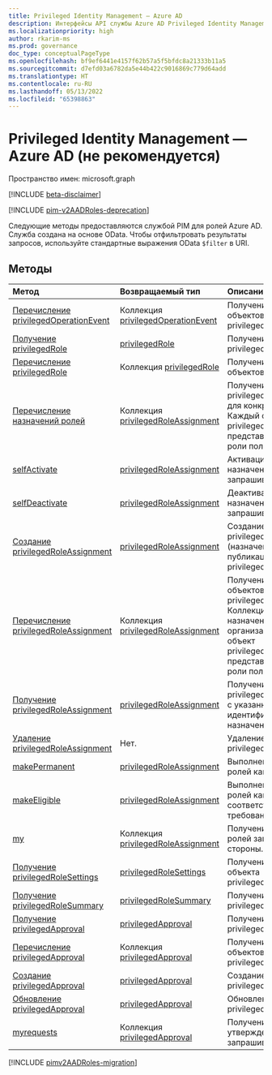 ```yaml
---
title: Privileged Identity Management — Azure AD
description: Интерфейсы API службы Azure AD Privileged Identity Management для управления ролями Azure Active Directory.
ms.localizationpriority: high
author: rkarim-ms
ms.prod: governance
doc_type: conceptualPageType
ms.openlocfilehash: bf9ef6441e4157f62b57a5f5bfdc8a21333b11a5
ms.sourcegitcommit: d7efd03a6782da5e44b422c9016869c779d64add
ms.translationtype: HT
ms.contentlocale: ru-RU
ms.lasthandoff: 05/13/2022
ms.locfileid: "65398863"
---
```

# <a name="privileged-identity-management---azure-ad-deprecated"></a>Privileged Identity Management — Azure AD (не рекомендуется)

Пространство имен: microsoft.graph

[!INCLUDE [beta-disclaimer](../../includes/beta-disclaimer.md)]

[!INCLUDE [pim-v2AADRoles-deprecation](../../includes/pim-v2AADRoles-deprecation.md)]

Следующие методы предоставляются службой PIM для ролей Azure AD. Служба создана на основе OData. Чтобы отфильтровать результаты запросов, используйте стандартные выражения OData `$filter` в URI.

## <a name="methods"></a>Методы

| Метод | Возвращаемый тип | Описание |
|:---------------|:--------|:----------|
|[Перечисление privilegedOperationEvent](../api/privilegedoperationevent-list.md) | Коллекция [privilegedOperationEvent](privilegedoperationevent.md) |Получение коллекции объектов privilegedOperationEvent. |
|[Получение privilegedRole](../api/privilegedrole-get.md) |[privilegedRole](privilegedrole.md)| Получение объекта privilegedRole.|
|[Перечисление privilegedRole](../api/privilegedrole-list.md) | Коллекция [privilegedRole](privilegedrole.md) |Получение коллекции объектов privilegedRole. |
|[Перечисление назначений ролей](../api/privilegedrole-list-assignments.md) | Коллекция [privilegedRoleAssignment](privilegedroleassignment.md) |Получение коллекции privilegedRoleAssignment для конкретной роли. Каждый объект privilegedRoleAssignment представляет назначение роли пользователю.|
|[selfActivate](../api/privilegedrole-selfactivate.md) | [privilegedRoleAssignment](privilegedroleassignment.md) |Активация роли, назначенной запрашивающей стороне.|
|[selfDeactivate](../api/privilegedrole-selfdeactivate.md) | [privilegedRoleAssignment](privilegedroleassignment.md) |Деактивация роли, назначенной запрашивающей стороне.|
|[Создание privilegedRoleAssignment](../api/privilegedroleassignment-post-privilegedroleassignments.md) |[privilegedRoleAssignment](privilegedroleassignment.md)| Создание нового объекта privilegedRoleAssignment (назначение роли) путем публикации в коллекции privilegedRoleAssignments.|
|[Перечисление privilegedRoleAssignment](../api/privilegedroleassignment-list.md) | Коллекция [privilegedRoleAssignment](privilegedroleassignment.md) |Получение коллекции объектов privilegedRoleAssignment. Коллекция содержит все назначения ролей для организации. Каждый объект privilegedRoleAssignment представляет назначение роли пользователю. |
|[Получение privilegedRoleAssignment](../api/privilegedroleassignment-get.md) | [privilegedRoleAssignment](privilegedroleassignment.md)|Получение объекта privilegedRoleAssignment с указанным идентификатором назначения. |
|[Удаление privilegedRoleAssignment](../api/privilegedroleassignment-delete.md) | Нет. |Удаление объекта privilegedRoleAssignment. |
|[makePermanent](../api/privilegedroleassignment-makepermanent.md) | [privilegedRoleAssignment](privilegedroleassignment.md) |Выполнение назначения ролей как бессрочного. |
|[makeEligible](../api/privilegedroleassignment-makeeligible.md) | [privilegedRoleAssignment](privilegedroleassignment.md) |Выполнение назначения ролей как соответствующего требованиям. |
|[my](../api/privilegedroleassignment-my.md) | Коллекция [privilegedRoleAssignment](privilegedroleassignment.md)|Получение назначений ролей запрашивающей стороны. |
|[Получение privilegedRoleSettings](../api/privilegedrolesettings-get.md) | [privilegedRoleSettings](../resources/privilegedrolesettings.md)|Получение свойств объекта privilegedRoleSettings. |
|[Получение privilegedRoleSummary](../api/privilegedrolesummary-get.md) | [privilegedRoleSummary](../resources/privilegedrolesummary.md)|Получение объекта privilegedRoleSummary. |
|[Получение privilegedApproval](../api/privilegedapproval-get.md) |[privilegedApproval](privilegedapproval.md)| Получение объекта privilegedApproval.|
|[Перечисление privilegedApproval](../api/privilegedapproval-list.md) | Коллекция [privilegedApproval](privilegedapproval.md) |Получение коллекции объектов privilegedApproval. |
|[Создание privilegedApproval](../api/privilegedapproval-post-privilegedapproval.md) | [privilegedApproval](privilegedapproval.md)    |Создание объекта privilegedApproval. |
|[Обновление privilegedApproval](../api/privilegedapproval-update.md) | [privilegedApproval](privilegedapproval.md) |Обновление объекта privilegedApproval. |
|[myrequests](../api/privilegedapproval-myrequests.md) | Коллекция [privilegedApproval](privilegedapproval.md)|Получение запросов утверждения запрашивающей стороны. |

[!INCLUDE [pimv2AADRoles-migration](../../includes/pimv2AADRoles-migration.md)]

<!-- uuid: 8fcb5dbc-d5aa-4681-8e31-b001d5168d79
2015-10-25 14:57:30 UTC -->
<!--
{
  "type": "#page.annotation",
  "description": "Service root",
  "keywords": "",
  "section": "documentation",
  "tocPath": "",
  "suppressions": []
}
-->
